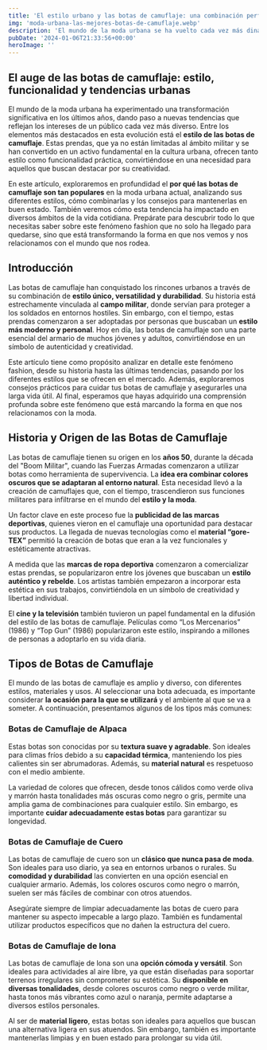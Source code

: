 ```yaml
---
title: 'El estilo urbano y las botas de camuflaje: una combinación perfecta para destacar en la ciudad - Camuflaje Militar'
img: 'moda-urbana-las-mejores-botas-de-camuflaje.webp'
description: 'El mundo de la moda urbana se ha vuelto cada vez más dinámico y diverso, y uno de los elementos que ha ganado popularidad entre los jóvenes de todo el mundo'
pubDate: '2024-01-06T21:33:56+00:00'
heroImage: ''
---
```

    
  ## El auge de las botas de camuflaje: estilo, funcionalidad y tendencias urbanas

El mundo de la moda urbana ha experimentado una transformación significativa en los últimos años, dando paso a nuevas tendencias que reflejan los intereses de un público cada vez más diverso. Entre los elementos más destacados en esta evolución está el **estilo de las botas de camuflaje**. Estas prendas, que ya no están limitadas al ámbito militar y se han convertido en un activo fundamental en la cultura urbana, ofrecen tanto estilo como funcionalidad práctica, convirtiéndose en una necesidad para aquellos que buscan destacar por su creatividad.

En este artículo, exploraremos en profundidad el **por qué las botas de camuflaje son tan populares** en la moda urbana actual, analizando sus diferentes estilos, cómo combinarlas y los consejos para mantenerlas en buen estado. También veremos cómo esta tendencia ha impactado en diversos ámbitos de la vida cotidiana. Prepárate para descubrir todo lo que necesitas saber sobre este fenómeno fashion que no solo ha llegado para quedarse, sino que está transformando la forma en que nos vemos y nos relacionamos con el mundo que nos rodea.

## Introducción
Las botas de camuflaje han conquistado los rincones urbanos a través de su combinación de **estilo único, versatilidad y durabilidad**. Su historia está estrechamente vinculada al **campo militar**, donde servían para proteger a los soldados en entornos hostiles. Sin embargo, con el tiempo, estas prendas comenzaron a ser adoptadas por personas que buscaban un **estilo más moderno y personal**. Hoy en día, las botas de camuflaje son una parte esencial del armario de muchos jóvenes y adultos, convirtiéndose en un símbolo de autenticidad y creatividad.

Este artículo tiene como propósito analizar en detalle este fenómeno fashion, desde su historia hasta las últimas tendencias, pasando por los diferentes estilos que se ofrecen en el mercado. Además, exploraremos consejos prácticos para cuidar tus botas de camuflaje y asegurarles una larga vida útil. Al final, esperamos que hayas adquirido una comprensión profunda sobre este fenómeno que está marcando la forma en que nos relacionamos con la moda.

## Historia y Origen de las Botas de Camuflaje
Las botas de camuflaje tienen su origen en los **años 50**, durante la década del "Boom Militar", cuando las Fuerzas Armadas comenzaron a utilizar botas como herramienta de supervivencia. La **idea era combinar colores oscuros que se adaptaran al entorno natural**. Esta necesidad llevó a la creación de camuflajes que, con el tiempo, trascendieron sus funciones militares para infiltrarse en el mundo del **estilo y la moda**.

Un factor clave en este proceso fue la **publicidad de las marcas deportivas**, quienes vieron en el camuflaje una oportunidad para destacar sus productos. La llegada de nuevas tecnologías como el **material “gore-TEX”** permitió la creación de botas que eran a la vez funcionales y estéticamente atractivas.

A medida que las **marcas de ropa deportiva** comenzaron a comercializar estas prendas, se popularizaron entre los jóvenes que buscaban un **estilo auténtico y rebelde**. Los artistas también empezaron a incorporar esta estética en sus trabajos, convirtiéndola en un símbolo de creatividad y libertad individual.

El **cine y la televisión** también tuvieron un papel fundamental en la difusión del estilo de las botas de camuflaje. Películas como “Los Mercenarios” (1986) y “Top Gun” (1986) popularizaron este estilo, inspirando a millones de personas a adoptarlo en su vida diaria.

## Tipos de Botas de Camuflaje
El mundo de las botas de camuflaje es amplio y diverso, con diferentes estilos, materiales y usos. Al seleccionar una bota adecuada, es importante considerar **la ocasión para la que se utilizará** y el ambiente al que se va a someter. A continuación, presentamos algunos de los tipos más comunes:

### Botas de Camuflaje de Alpaca
Estas botas son conocidas por su **textura suave y agradable**. Son ideales para climas fríos debido a su **capacidad térmica**, manteniendo los pies calientes sin ser abrumadoras. Además, su **material natural** es respetuoso con el medio ambiente.

La variedad de colores que ofrecen, desde tonos cálidos como verde oliva y marrón hasta tonalidades más oscuras como negro o gris, permite una amplia gama de combinaciones para cualquier estilo. Sin embargo, es importante **cuidar adecuadamente estas botas** para garantizar su longevidad.

### Botas de Camuflaje de Cuero
Las botas de camuflaje de cuero son un **clásico que nunca pasa de moda**. Son ideales para uso diario, ya sea en entornos urbanos o rurales. Su **comodidad y durabilidad** las convierten en una opción esencial en cualquier armario. Además, los colores oscuros como negro o marrón, suelen ser más fáciles de combinar con otros atuendos.

Asegúrate siempre de limpiar adecuadamente las botas de cuero para mantener su aspecto impecable a largo plazo. También es fundamental utilizar productos específicos que no dañen la estructura del cuero. 

### Botas de Camuflaje de lona
Las botas de camuflaje de lona son una **opción cómoda y versátil**. Son ideales para actividades al aire libre, ya que están diseñadas para soportar terrenos irregulares sin comprometer su estética. Su **disponible en diversas tonalidades**, desde colores oscuros como negro o verde militar, hasta tonos más vibrantes como azul o naranja, permite adaptarse a diversos estilos personales.

Al ser de **material ligero**, estas botas son ideales para aquellos que buscan una alternativa ligera en sus atuendos. Sin embargo, también es importante mantenerlas limpias y en buen estado para prolongar su vida útil. 

  